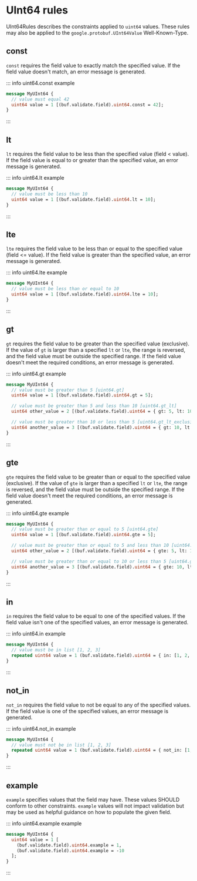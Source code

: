 # UInt64 rules

UInt64Rules describes the constraints applied to `uint64` values. These rules may also be applied to the `google.protobuf.UInt64Value` Well-Known-Type.

## const

`const` requires the field value to exactly match the specified value. If the field value doesn't match, an error message is generated.

::: info uint64.const example

```proto
message MyUInt64 {
  // value must equal 42
  uint64 value = 1 [(buf.validate.field).uint64.const = 42];
}
```

:::

## lt

`lt` requires the field value to be less than the specified value (field < value). If the field value is equal to or greater than the specified value, an error message is generated.

::: info uint64.lt example

```proto
message MyUInt64 {
  // value must be less than 10
  uint64 value = 1 [(buf.validate.field).uint64.lt = 10];
}
```

:::

## lte

`lte` requires the field value to be less than or equal to the specified value (field <= value). If the field value is greater than the specified value, an error message is generated.

::: info uint64.lte example

```proto
message MyUInt64 {
  // value must be less than or equal to 10
  uint64 value = 1 [(buf.validate.field).uint64.lte = 10];
}
```

:::

## gt

`gt` requires the field value to be greater than the specified value (exclusive). If the value of `gt` is larger than a specified `lt` or `lte`, the range is reversed, and the field value must be outside the specified range. If the field value doesn't meet the required conditions, an error message is generated.

::: info uint64.gt example

```proto
message MyUInt64 {
  // value must be greater than 5 [uint64.gt]
  uint64 value = 1 [(buf.validate.field).uint64.gt = 5];

  // value must be greater than 5 and less than 10 [uint64.gt_lt]
  uint64 other_value = 2 [(buf.validate.field).uint64 = { gt: 5, lt: 10 }];

  // value must be greater than 10 or less than 5 [uint64.gt_lt_exclusive]
  uint64 another_value = 3 [(buf.validate.field).uint64 = { gt: 10, lt: 5 }];
}
```

:::

## gte

`gte` requires the field value to be greater than or equal to the specified value (exclusive). If the value of `gte` is larger than a specified `lt` or `lte`, the range is reversed, and the field value must be outside the specified range. If the field value doesn't meet the required conditions, an error message is generated.

::: info uint64.gte example

```proto
message MyUInt64 {
  // value must be greater than or equal to 5 [uint64.gte]
  uint64 value = 1 [(buf.validate.field).uint64.gte = 5];

  // value must be greater than or equal to 5 and less than 10 [uint64.gte_lt]
  uint64 other_value = 2 [(buf.validate.field).uint64 = { gte: 5, lt: 10 }];

  // value must be greater than or equal to 10 or less than 5 [uint64.gte_lt_exclusive]
  uint64 another_value = 3 [(buf.validate.field).uint64 = { gte: 10, lt: 5 }];
}
```

:::

## in

`in` requires the field value to be equal to one of the specified values. If the field value isn't one of the specified values, an error message is generated.

::: info uint64.in example

```proto
message MyUInt64 {
  // value must be in list [1, 2, 3]
  repeated uint64 value = 1 (buf.validate.field).uint64 = { in: [1, 2, 3] };
}
```

:::

## not_in

`not_in` requires the field value to not be equal to any of the specified values. If the field value is one of the specified values, an error message is generated.

::: info uint64.not_in example

```proto
message MyUInt64 {
  // value must not be in list [1, 2, 3]
  repeated uint64 value = 1 (buf.validate.field).uint64 = { not_in: [1, 2, 3] };
}
```

:::

## example

`example` specifies values that the field may have. These values SHOULD conform to other constraints. `example` values will not impact validation but may be used as helpful guidance on how to populate the given field.

::: info uint64.example example

```proto
message MyUInt64 {
  uint64 value = 1 [
    (buf.validate.field).uint64.example = 1,
    (buf.validate.field).uint64.example = -10
  ];
}
```

:::
